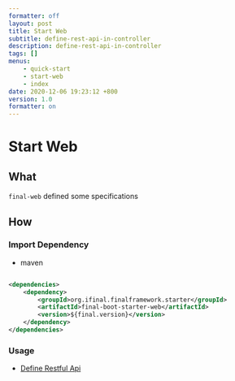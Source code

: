```yaml
---
formatter: off
layout: post 
title: Start Web
subtitle: define-rest-api-in-controller 
description: define-rest-api-in-controller 
tags: []
menus:
    - quick-start
    - start-web
    - index
date: 2020-12-06 19:23:12 +800 
version: 1.0 
formatter: on
---
```


# Start Web

## What

`final-web` defined some specifications

## How

### Import Dependency

* maven

```xml

<dependencies>
    <dependency>
        <groupId>org.ifinal.finalframework.starter</groupId>
        <artifactId>final-boot-starter-web</artifactId>
        <version>${final.version}</version>
    </dependency>
</dependencies>
```

### Usage

* [Define Restful Api](define-rest-api.md)

